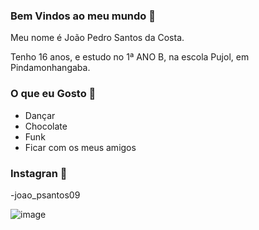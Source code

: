 ### Bem Vindos ao meu mundo 💙

Meu nome é João Pedro Santos da Costa.

Tenho 16 anos, e estudo no 1ª ANO B, na escola Pujol, em Pindamonhangaba.

### O que eu Gosto 🎱

- Dançar
- Chocolate
- Funk
- Ficar com os meus amigos

### Instagran 💙

-joao_psantos09 


![image](https://github.com/user-attachments/assets/213ed095-d541-41e8-8f14-057ea1f811ce)
